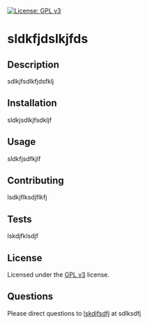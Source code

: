 [![License: GPL v3](https://img.shields.io/badge/License-GPLv3-blue.svg)](https://www.gnu.org/licenses/gpl-3.0)
# sldkfjdslkjfds
## Description
sdlkjfsdlkfjdsfklj
## Installation
sldkjsdlkjfsdkljf
## Usage
sldkfjsdfkjlf
## Contributing
lsdkjflksdjflkfj
## Tests
lskdjfklsdjf
## License
Licensed under the [GPL v3](https://www.gnu.org/licenses/gpl-3.0) license.
## Questions
Please direct questions to [lskdjfsdfj](lskdjfsdfj) at sdlksdfj
